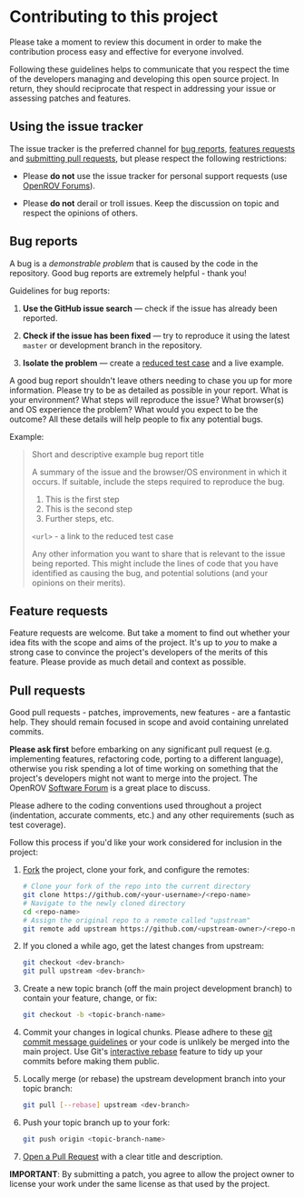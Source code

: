# Contributing to this project

Please take a moment to review this document in order to make the contribution
process easy and effective for everyone involved.

Following these guidelines helps to communicate that you respect the time of
the developers managing and developing this open source project. In return,
they should reciprocate that respect in addressing your issue or assessing
patches and features.


## Using the issue tracker

The issue tracker is the preferred channel for [bug reports](#bugs),
[features requests](#features) and [submitting pull
requests](#pull-requests), but please respect the following restrictions:

* Please **do not** use the issue tracker for personal support requests (use
  [OpenROV Forums](http://openrov.com/forum)).

* Please **do not** derail or troll issues. Keep the discussion on topic and
  respect the opinions of others.


<a name="bugs"></a>
## Bug reports

A bug is a _demonstrable problem_ that is caused by the code in the repository.
Good bug reports are extremely helpful - thank you!

Guidelines for bug reports:

1. **Use the GitHub issue search** &mdash; check if the issue has already been
   reported.

2. **Check if the issue has been fixed** &mdash; try to reproduce it using the
   latest `master` or development branch in the repository.

3. **Isolate the problem** &mdash; create a [reduced test
   case](http://css-tricks.com/6263-reduced-test-cases/) and a live example.

A good bug report shouldn't leave others needing to chase you up for more
information. Please try to be as detailed as possible in your report. What is
your environment? What steps will reproduce the issue? What browser(s) and OS
experience the problem? What would you expect to be the outcome? All these
details will help people to fix any potential bugs.

Example:

> Short and descriptive example bug report title
>
> A summary of the issue and the browser/OS environment in which it occurs. If
> suitable, include the steps required to reproduce the bug.
>
> 1. This is the first step
> 2. This is the second step
> 3. Further steps, etc.
>
> `<url>` - a link to the reduced test case
>
> Any other information you want to share that is relevant to the issue being
> reported. This might include the lines of code that you have identified as
> causing the bug, and potential solutions (and your opinions on their
> merits).


<a name="features"></a>
## Feature requests

Feature requests are welcome. But take a moment to find out whether your idea
fits with the scope and aims of the project. It's up to *you* to make a strong
case to convince the project's developers of the merits of this feature. Please
provide as much detail and context as possible.


<a name="pull-requests"></a>
## Pull requests

Good pull requests - patches, improvements, new features - are a fantastic
help. They should remain focused in scope and avoid containing unrelated
commits.

**Please ask first** before embarking on any significant pull request (e.g.
implementing features, refactoring code, porting to a different language),
otherwise you risk spending a lot of time working on something that the
project's developers might not want to merge into the project.  The OpenROV [Software Forum](http://openrov.com/forum/categories/software/listForCategory) is a great place to discuss.

Please adhere to the coding conventions used throughout a project (indentation,
accurate comments, etc.) and any other requirements (such as test coverage).

Follow this process if you'd like your work considered for inclusion in the
project:

1. [Fork](http://help.github.com/fork-a-repo/) the project, clone your fork,
   and configure the remotes:

   ```bash
   # Clone your fork of the repo into the current directory
   git clone https://github.com/<your-username>/<repo-name>
   # Navigate to the newly cloned directory
   cd <repo-name>
   # Assign the original repo to a remote called "upstream"
   git remote add upstream https://github.com/<upstream-owner>/<repo-name>
   ```

2. If you cloned a while ago, get the latest changes from upstream:

   ```bash
   git checkout <dev-branch>
   git pull upstream <dev-branch>
   ```

3. Create a new topic branch (off the main project development branch) to
   contain your feature, change, or fix:

   ```bash
   git checkout -b <topic-branch-name>
   ```

4. Commit your changes in logical chunks. Please adhere to these [git commit
   message guidelines](http://tbaggery.com/2008/04/19/a-note-about-git-commit-messages.html)
   or your code is unlikely be merged into the main project. Use Git's
   [interactive rebase](https://help.github.com/articles/interactive-rebase)
   feature to tidy up your commits before making them public.

5. Locally merge (or rebase) the upstream development branch into your topic branch:

   ```bash
   git pull [--rebase] upstream <dev-branch>
   ```

6. Push your topic branch up to your fork:

   ```bash
   git push origin <topic-branch-name>
   ```

7. [Open a Pull Request](https://help.github.com/articles/using-pull-requests/)
    with a clear title and description.

**IMPORTANT**: By submitting a patch, you agree to allow the project owner to
license your work under the same license as that used by the project.
